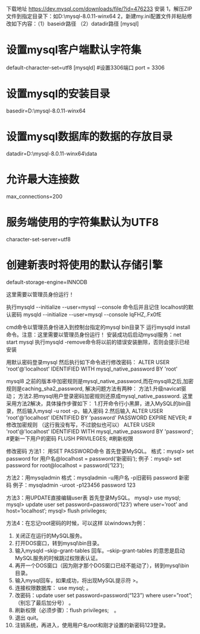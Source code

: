 下载地址
https://dev.mysql.com/downloads/file/?id=476233
安装
1，解压ZIP文件到指定目录下：如D:\mysql-8.0.11-winx64
2，新建my.ini配置文件并粘贴修改如下内容：（1）baseidr路径  （2）datadir路径
[mysql]
# 设置mysql客户端默认字符集
default-character-set=utf8 
[mysqld]
#设置3306端口
port = 3306 
# 设置mysql的安装目录


basedir=D:\\mysql-8.0.11-winx64
# 设置mysql数据库的数据的存放目录
datadir=D:\\mysql-8.0.11-winx64\\data


# 允许最大连接数
max_connections=200
# 服务端使用的字符集默认为UTF8
character-set-server=utf8
# 创建新表时将使用的默认存储引擎
default-storage-engine=INNODB

这里需要以管理员身份运行！

执行mysqld --initialize --user=mysql --console 命令后并且记住 localhost的默认密码
mysqld --initialize --user=mysql --console
lqFHZ,.Fx0fE

cmd命令以管理员身份进入到控制台指定的mysql bin目录下 运行mysqld install命令。注意：这里需要以管理员身份运行！
安装成功后启动mysql服务：net start mysql
执行mysqld -remove命令将以前的错误安装删除，否则会提示已经安装

用默认密码登录mysql 然后执行如下命令进行修改密码： ALTER USER 'root'@'localhost' IDENTIFIED WITH mysql_native_password BY 'root'

mysql8 之前的版本中加密规则是mysql_native_password,而在mysql8之后,加密规则是caching_sha2_password, 
解决问题方法有两种：
方法1.升级navicat驱动；
方法2.把mysql用户登录密码加密规则还原成mysql_native_password. 
这里采用方法2解决，具体操作步骤如下：
1.打开命令行小黑屏，进入MySQL的bin目录，然后输入mysql -u root -p，输入密码
2.然后输入
ALTER USER 'root'@'localhost' IDENTIFIED BY 'password' PASSWORD EXPIRE NEVER; #修改加密规则 （这行我没有写，不过貌似也可以）
ALTER USER 'root'@'localhost' IDENTIFIED WITH mysql_native_password BY 'password'; #更新一下用户的密码 
FLUSH PRIVILEGES; #刷新权限

修改密码
方法1： 用SET PASSWORD命令 
首先登录MySQL。 
格式：mysql> set password for 用户名@localhost = password(‘新密码’); 
例子：mysql> set password for root@localhost = password(‘123’);

方法2：用mysqladmin 
格式：mysqladmin -u用户名 -p旧密码 password 新密码 
例子：mysqladmin -uroot -p123456 password 123

方法3：用UPDATE直接编辑user表 
首先登录MySQL。 
mysql> use mysql; 
mysql> update user set password=password(‘123’) where user=’root’ and host=’localhost’; 
mysql> flush privileges;

方法4：在忘记root密码的时候，可以这样 
以windows为例： 
1. 关闭正在运行的MySQL服务。 
2. 打开DOS窗口，转到mysql\bin目录。 
3. 输入mysqld –skip-grant-tables 回车。–skip-grant-tables 的意思是启动MySQL服务的时候跳过权限表认证。 
4. 再开一个DOS窗口（因为刚才那个DOS窗口已经不能动了），转到mysql\bin目录。 
5. 输入mysql回车，如果成功，将出现MySQL提示符 >。 
6. 连接权限数据库： use mysql; 。 
6. 改密码：update user set password=password(“123”) where user=”root”;（别忘了最后加分号） 。 
7. 刷新权限（必须步骤）：flush privileges;　。 
8. 退出 quit。 
9. 注销系统，再进入，使用用户名root和刚才设置的新密码123登录。

